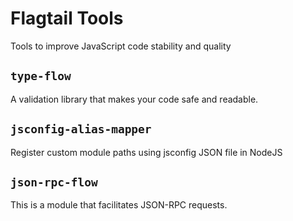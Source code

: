 # Flagtail Tools

Tools to improve JavaScript code stability and quality

## `type-flow`

A validation library that makes your code safe and readable.

## `jsconfig-alias-mapper`

Register custom module paths using jsconfig JSON file in NodeJS

## `json-rpc-flow`

This is a module that facilitates JSON-RPC requests.